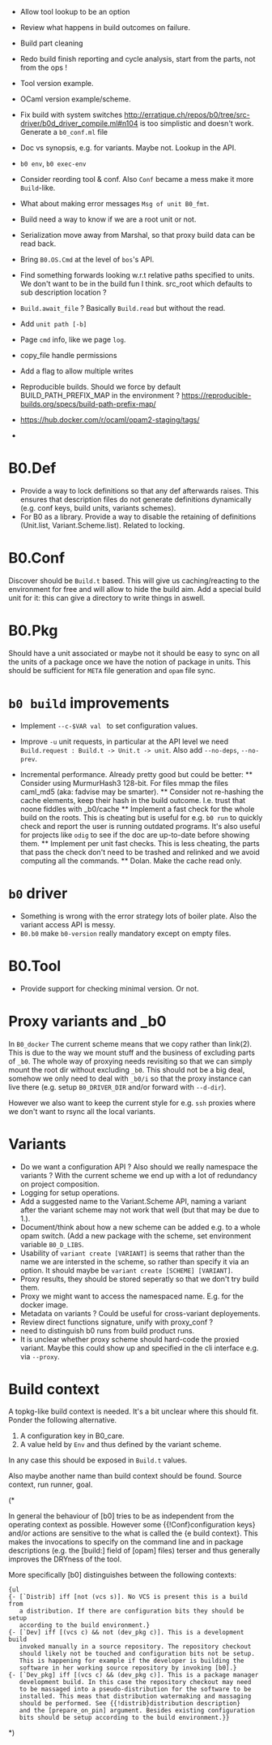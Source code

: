 * Allow tool lookup to be an option
* Review what happens in build outcomes on failure.
* Build part cleaning
* Redo build finish reporting and cycle analysis, start from the parts, not
  from the ops !
* Tool version example.
* OCaml version example/scheme.
* Fix build with system switches
  http://erratique.ch/repos/b0/tree/src-driver/b0d_driver_compile.ml#n104
  is too simplistic and doesn't work. Generate a `b0_conf.ml` file 
* Doc vs synopsis, e.g. for variants. Maybe not. Lookup in the API.
* `b0 env`,  `b0 exec-env` 
* Consider reording tool & conf. Also `Conf` became a mess make it more
  `Build`-like.
* What about making error messages `Msg of unit B0_fmt`. 
* Build need a way to know if we are a root unit or not.
* Serialization move away from Marshal, so that proxy build
  data can be read back.
* Bring `B0.OS.Cmd` at the level of `bos`'s API.
* Find something forwards looking w.r.t relative paths specified
  to units. We don't want to be in the build fun I think.
  src_root which defaults to sub description location ? 
* `Build.await_file` ? Basically `Build.read` but without
  the read.
* Add `unit path [-b]`
* Page `cmd` info, like we page `log`.
* copy_file handle permissions
* Add a flag to allow multiple writes
* Reproducible builds. Should we force by default BUILD_PATH_PREFIX_MAP
  in the environment ?
  https://reproducible-builds.org/specs/build-path-prefix-map/


* https://hub.docker.com/r/ocaml/opam2-staging/tags/
* 


# B0.Def

* Provide a way to lock definitions so that any def afterwards raises.
  This ensures that description files do not generate definitions
  dynamically (e.g. conf keys, build units, variants schemes).
* For B0 as a library. Provide a way to disable the retaining of
  definitions (Unit.list, Variant.Scheme.list). Related to locking.

# B0.Conf

Discover should be `Build.t` based. This will give us caching/reacting
to the environment for free and will allow to hide the build aim. Add
a special build unit for it: this can give a directory to write things
in aswell.

# B0.Pkg

Should have a unit associated or maybe not it should be easy to sync
on all the units of a package once we have the notion of package in
units. This should be sufficient for `META` file generation and `opam`
file sync.

# `b0 build` improvements

* Implement `--c-$VAR val ` to set configuration values.
* Improve `-u` unit requests, in particular at the API level we need
  `Build.request : Build.t -> Unit.t -> unit`. Also add `--no-deps`,
  `--no-prev`.

* Incremental performance. Already pretty good but could be better:
** Consider using MurmurHash3 128-bit. For files mmap the files
   caml_md5 (aka: fadvise may be smarter).
** Consider not re-hashing the cache elements, keep their hash in the
   build outcome. I.e. trust that noone fiddles with _b0/cache
** Implement a fast check for the whole build on the roots. This is cheating
   but is useful for e.g. `b0 run` to quickly check and report
   the user is running outdated programs. It's also useful for
   projects like `odig` to see if the doc are up-to-date before
   showing them.
** Implement per unit fast checks. This is less cheating, the parts
   that pass the check don't need to be trashed and relinked and
   we avoid computing all the commands.
** Dolan. Make the cache read only.
   
# `b0` driver

* Something is wrong with the error strategy lots of boiler plate. Also the
  variant access API is messy.
* `B0.b0` make `b0-version` really mandatory except on empty files.

# B0.Tool

* Provide support for checking minimal version. Or not.

# Proxy variants and _b0

In `B0_docker` The current scheme means that we copy rather than
link(2). This is due to the way we mount stuff and the business of
excluding parts of `_b0`. The whole way of proxying needs revisiting
so that we can simply mount the root dir without excluding `_b0`. This
should not be a big deal, somehow we only need to deal with `_b0/i` so
that the proxy instance can live there (e.g. setup `B0_DRIVER_DIR`
and/or forward with `--d-dir`).

However we also want to keep the current style for e.g. `ssh` proxies
where we don't want to rsync all the local variants.

# Variants

* Do we want a configuration API ? Also should we really namespace
  the variants ? With the current scheme we end up with a lot of redundancy
  on project composition.
* Logging for setup operations. 
*  Add a suggested name to the Variant.Scheme API, naming a variant after the
   variant scheme may not work that well (but that may be due to 1.).
*  Document/think about how a new scheme can be added e.g. to a whole
   opam switch. (Add a new package with the scheme, set environment
   variable `B0_D_LIBS`.
* Usability of `variant create [VARIANT]` is seems that rather than the name
   we are intersted in the scheme, so rather than specify it via an option.
   It should maybe be `variant create [SCHEME] [VARIANT]`. 
* Proxy results, they should be stored seperatly so that we don't
   try build them. 
* Proxy we might want to access the namespaced name. E.g. for the docker
   image. 
* Metadata on variants ? Could be useful for cross-variant deployements.
* Review direct functions signature, unify with proxy_conf ? 
* need to distinguish b0 runs from build product runs.
* It is unclear whether proxy scheme should hard-code the proxied
  variant. Maybe this could show up and specified in the cli interface
  e.g. via `--proxy`.

# Build context

A topkg-like build context is needed. It's a bit unclear where this
should fit. Ponder the following alternative.

1. A configuration key in B0_care.
2. A value held by `Env` and thus defined by the variant scheme.

In any case this should be exposed in `Build.t` values.

Also maybe another name than build context should be found. Source
context, run runner, goal.

(*

  In general the behaviour of [b0] tries to be as independent from
  the operating context as possible. However some
  {{!Conf}configuration keys} and/or actions are sensitive to the
    what is called the {e build context}. This makes the invocations
  to specify on the command line and in package descriptions
  (e.g. the [build:] field of [opam] files) terser and thus
    generally improves the DRYness of the tool.

  More specifically [b0] distinguishes between the following contexts:

    {ul
    {- [`Distrib] iff [not (vcs s)]. No VCS is present this is a build from
       a distribution. If there are configuration bits they should be setup
       according to the build environment.}
    {- [`Dev] iff [(vcs c) && not (dev_pkg c)]. This is a development build
       invoked manually in a source repository. The repository checkout
       should likely not be touched and configuration bits not be setup.
       This is happening for example if the developer is building the
       software in her working source repository by invoking [b0].}
    {- [`Dev_pkg] iff [(vcs c) && (dev_pkg c)]. This is a package manager
       development build. In this case the repository checkout may need
       to be massaged into a pseudo-distribution for the software to be
       installed. This meas that distribution watermaking and massaging
       should be performed. See {{!distrib}distribution description}
       and the [prepare_on_pin] argument. Besides existing configuration
       bits should be setup according to the build environment.}}
*)

